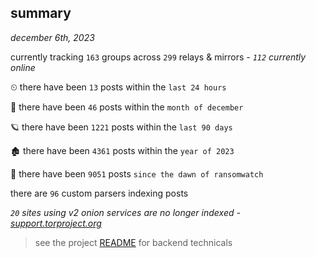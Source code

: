 
## summary
_december 6th, 2023_

currently tracking `163` groups across `299` relays & mirrors - _`112` currently online_

⏲ there have been `13` posts within the `last 24 hours`

🦈 there have been `46` posts within the `month of december`

🪐 there have been `1221` posts within the `last 90 days`

🏚 there have been `4361` posts within the `year of 2023`

🦕 there have been `9051` posts `since the dawn of ransomwatch`

there are `96` custom parsers indexing posts

_`20` sites using v2 onion services are no longer indexed - [support.torproject.org](https://support.torproject.org/onionservices/v2-deprecation/)_

> see the project [README](https://github.com/joshhighet/ransomwatch#ransomwatch--) for backend technicals

